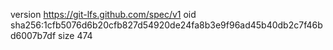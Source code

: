 version https://git-lfs.github.com/spec/v1
oid sha256:1cfb5076d6b20cfb827d54920de24fa8b3e9f96ad45b40db2c7f46bd6007b7df
size 474
